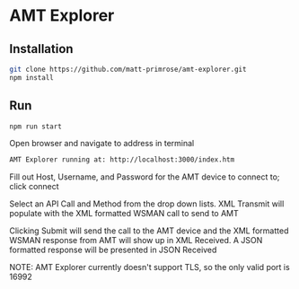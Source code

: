 # AMT Explorer

## Installation
```bash
git clone https://github.com/matt-primrose/amt-explorer.git
npm install
```

## Run
```bash
npm run start
```

Open browser and navigate to address in terminal

```bash
AMT Explorer running at: http://localhost:3000/index.htm
```

Fill out Host, Username, and Password for the AMT device to connect to; click connect

Select an API Call and Method from the drop down lists.  XML Transmit will populate with the XML formatted WSMAN call to send to AMT

Clicking Submit will send the call to the AMT device and the XML formatted WSMAN response from AMT will show up in XML Received.  A JSON formatted response will be presented in JSON Received

NOTE: AMT Explorer currently doesn't support TLS, so the only valid port is 16992